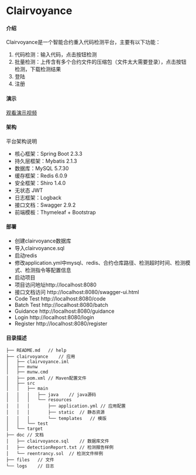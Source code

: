 #  Clairvoyance

#### 介绍

Clairvoyance是一个智能合约重入代码检测平台，主要有以下功能：

1. 代码检测：输入代码，点击按钮检测
2. 批量检测：上传含有多个合约文件的压缩包（文件太大需要登录），点击按钮检测，下载检测结果
3. 登陆
4. 注册

#### 演示
[观看演示视频](https://www.bilibili.com/video/BV1Nv411r7kh) 

#### 架构

平台架构说明

- 核心框架：Spring Boot 2.3.3
- 持久层框架：Mybatis 2.1.3
- 数据库：MySQL 5.7.30
- 缓存框架：Redis 6.0.9
- 安全框架：Shiro 1.4.0
- 无状态 JWT
- 日志框架：Logback
- 接口文档：Swagger 2.9.2
- 前端模板：Thymeleaf + Bootstrap

#### **部署**

- 创建clairvoyance数据库
- 导入clairvoyance.sql
- 启动redis
- 修改application.yml中mysql、redis、合约仓库路径、检测超时时间、检测模式、检测指令等配置信息
- 启动项目
- 项目访问地址http://localhost:8080
- 接口文档访问 http://localhost:8080/swagger-ui.html
- Code Test http://localhost:8080/code
- Batch Test http://localhost:8080/batch
- Guidance http://localhost:8080/guidance
- Login http://localhost:8080/login
- Register http://localhost:8080/register

#### 目录描述     
```
├── README.md	// help
├── clairvoyance	// 应用
│   ├── clairvoyance.iml
│   ├── mvnw
│   ├── mvnw.cmd
│   ├── pom.xml	// Maven配置文件
│   ├── src
│   │   ├── main
│   │   │   ├── java	// java源码
│   │   │   └── resources
│   │   │       ├── application.yml	// 应用配置		
│   │   │       ├── static	// 静态资源
│   │   │       └── templates	// 模版
│   │   └── test
│   └── target
├── doc	// 文档
│   ├── clairvoyance.sql	// 数据库文件
│   ├── detectionReport.txt	// 检测报告样例
│   └── reentrancy.sol	// 检测文件样例
├── files	// 文件
└── logs	// 日志
```


